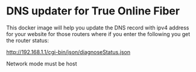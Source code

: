 # DNS updater for True Online Fiber
This docker image will help you update the DNS record with ipv4 address for your website for those routers where if you enter the following you get the router status:

http://192.168.1.1/cgi-bin/json/diagnoseStatus.json

Network mode must be host
